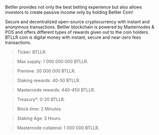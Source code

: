 Betller provides not only the best betting experience but also allows investors to create passive income  only by holding Betller Coin!  

Secure and decentralized open-source cryptocurrency with instant and anonymous transactions. Betller blockchain is powered by Masternodes &  POS and offers different types of rewards given out to the coin holders. BTLLR coin is digital money with instant, secure and near-zero fees transactions.

> Ticker: BTLLR.

> Max supply: 1 000 000 000 BTLLR.

> Premine: 30 000 000 BTLLR.

> Staking rewards: 40-50 BTLLR.

> Masternode rewards: 440-450 BTLLR.

> Treasury*: 0-20 BTLLR.

> Block time: 2 Minutes.

> Staking Age: 3 Hours.

> Masternode collateral: 1 000 000 BTLLR.
